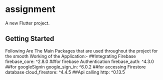 # assignment

A new Flutter project.

## Getting Started

Following Are The Main Packages that are used throughout the project for the smooth Working of the Application:-
##Integrating Firebase
  firebase_core: ^2.8.0
##for firebase Authentication
  firebase_auth: ^4.3.0
##for googleSignin
  google_sign_in: ^6.0.2
##for accessing Firestore database
  cloud_firestore: ^4.4.5
##Api calling
  http: ^0.13.5


